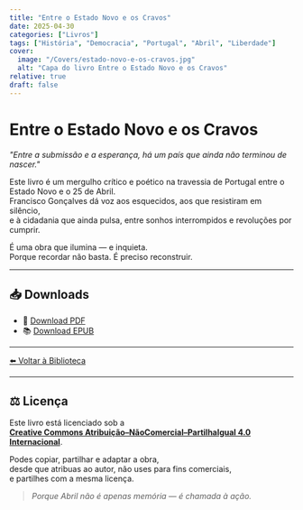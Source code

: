 ```yaml
---
title: "Entre o Estado Novo e os Cravos"
date: 2025-04-30
categories: ["Livros"]
tags: ["História", "Democracia", "Portugal", "Abril", "Liberdade"]
cover:
  image: "/Covers/estado-novo-e-os-cravos.jpg"
  alt: "Capa do livro Entre o Estado Novo e os Cravos"
relative: true
draft: false
---
```


# Entre o Estado Novo e os Cravos

_"Entre a submissão e a esperança, há um país que ainda não terminou de nascer."_  

Este livro é um mergulho crítico e poético na travessia de Portugal entre o Estado Novo e o 25 de Abril.  
Francisco Gonçalves dá voz aos esquecidos, aos que resistiram em silêncio,  
e à cidadania que ainda pulsa, entre sonhos interrompidos e revoluções por cumprir.

É uma obra que ilumina — e inquieta.  
Porque recordar não basta. É preciso reconstruir.

---

## 📥 Downloads

- 📄 [Download PDF]( /downloads/estado-novo-e-os-cravos.pdf )
- 📚 [Download EPUB]( /downloads/estado-novo-e-os-cravos.epub )

---

[⬅️ Voltar à Biblioteca](/)

---

## ⚖️ Licença

Este livro está licenciado sob a  
**[Creative Commons Atribuição–NãoComercial–PartilhaIgual 4.0 Internacional](https://creativecommons.org/licenses/by-nc-sa/4.0/)**.

Podes copiar, partilhar e adaptar a obra,  
desde que atribuas ao autor, não uses para fins comerciais,  
e partilhes com a mesma licença.

> *Porque Abril não é apenas memória — é chamada à ação.*

